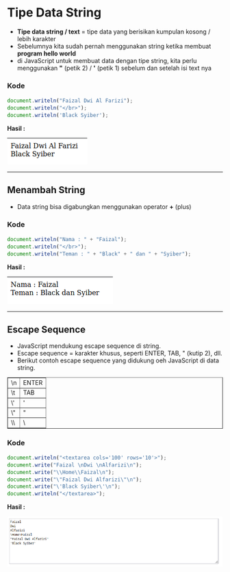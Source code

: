 # Tipe Data String

- **Tipe data string / text** = tipe data yang berisikan kumpulan kosong / lebih karakter
- Sebelumnya kita sudah pernah menggunakan string ketika membuat **program hello world**
- di JavaScript untuk membuat data dengan tipe string, kita perlu menggunakan **"** (petik 2) / **'** (petik 1) sebelum dan setelah isi text nya

### Kode

```js
document.writeln("Faizal Dwi Al Farizi");
document.writeln("</br>");
document.writeln('Black Syiber');
```

**Hasil :**

![1](../assets/img/6/1.png)

---

## Menambah String

- Data string bisa digabungkan menggunakan operator **+** (plus)

### Kode

```js
document.writeln("Nama : " + "Faizal");
document.writeln("</br>");
document.writeln("Teman : " + "Black" + " dan " + "Syiber");
```

**Hasil :**

![2](../assets/img/6/2.png)

---

## Escape Sequence

- JavaScript mendukung escape sequence di string. 
- Escape sequence = karakter khusus, seperti ENTER, TAB, " (kutip 2), dll.
- Berikut contoh escape sequence yang didukung oeh JavaScript di data string.

<table border="1" width="100%">
    <tr>
        <td>\n</td>
        <td>ENTER</td>
    </tr>
    <tr>
        <td>\t</td>
        <td>TAB</td>
    </tr>
    <tr>
        <td>\'</td>
        <td>'</td>
    </tr>
    <tr>
        <td>\"</td>
        <td>"</td>
    </tr>
    <tr>
        <td>\\</td>
        <td>\</td>
    </tr>
</table>

### Kode

```js
document.writeln("<textarea cols='100' rows='10'>");
document.write("Faizal \nDwi \nAlfarizi\n");
document.write("\\Home\\Faizal\n");
document.write("\"Faizal Dwi Alfarizi\"\n");
document.write("\'Black Syiber\'\n");
document.writeln("</textarea>");
```

**Hasil :**

![3](../assets/img/6/3.png)

